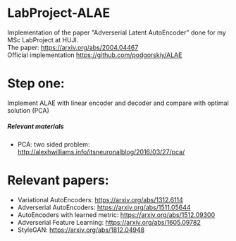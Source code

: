 # LabProject-ALAE
Implementation of the paper "Adverserial Latent AutoEncoder" done for my MSc LabProject at HUJI. \
The paper: https://arxiv.org/abs/2004.04467 \
Official implementation https://github.com/podgorskiy/ALAE

# Step one:
Implement ALAE with linear encoder and decoder and compare with optimal solution (PCA)
##### Relevant materials #####
- PCA: two sided problem: http://alexhwilliams.info/itsneuronalblog/2016/03/27/pca/

# Relevant papers:
- Variational AutoEncoders: https://arxiv.org/abs/1312.6114
- Adverserial AutoEncoders: https://arxiv.org/abs/1511.05644
- AutoEncoders with learned metric: https://arxiv.org/abs/1512.09300
- Adverserial Feature Learning: https://arxiv.org/abs/1605.09782
- StyleGAN: https://arxiv.org/abs/1812.04948
